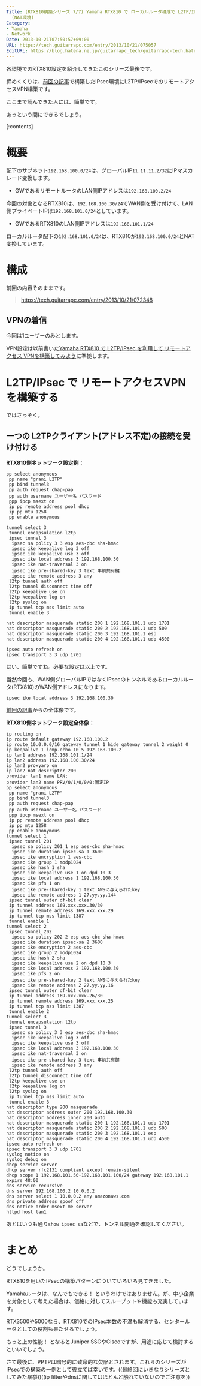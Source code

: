 ```yaml
---
Title: (RTX810構築シリーズ 7/7) Yamaha RTX810 で ローカルルータ構成で L2TP/IPsec を利用したリモートアクセス VPNを構築してみよう
  (NAT環境)
Category:
- Yamaha
- Network
Date: 2013-10-21T07:50:57+09:00
URL: https://tech.guitarrapc.com/entry/2013/10/21/075057
EditURL: https://blog.hatena.ne.jp/guitarrapc_tech/guitarrapc-tech.hatenablog.com/atom/entry/12921228815711165781
---
```


各環境でのRTX810設定を紹介してきたこのシリーズ最後です。

締めくくりは、[前回の記事](http://tech.guitarrapc.com/entry/2013/10/21/072348)で構築したIPsec環境にL2TP/IPsecでのリモートアクセスVPN構築です。

ここまで読んできた人には、簡単です。

あっという間にできるでしょう。

[:contents]

# 概要

配下のサブネット`192.168.100.0/24`は、グローバルIP`11.11.11.2/32`にIPマスカレード変換します。

 - GWであるリモートルータのLAN側IPアドレスは`192.168.100.2/24`

今回の対象となるRTX810は、`192.168.100.30/24`でWAN側を受け付けて、LAN側プライベートIPは`192.168.101.0/24`としています。

 - GWであるRTX810のLAN側IPアドレスは`192.168.101.1/24`

ローカルルータ配下の`192.168.101.0/24`は、RTX810が`192.168.100.0/24`とNAT変換しています。

# 構成

前回の内容そのままです。

> https://tech.guitarrapc.com/entry/2013/10/21/072348

## VPNの着信

今回は1ユーザーのみとします。

VPN設定は以前書いた[Yamaha RTX810 で L2TP/IPsec を利用して リモートアクセス VPNを構築してみよう](http://tech.guitarrapc.com/entry/2013/10/04/083520)に準拠します。

# L2TP/IPsec で リモートアクセスVPNを構築する

ではさっそく。

## 一つの L2TPクライアント(アドレス不定)の接続を受け付ける

**RTX810側ネットワーク設定例：**

```
pp select anonymous
 pp name "grani L2TP"
 pp bind tunnel3
 pp auth request chap-pap
 pp auth username ユーザー名 パスワード
 ppp ipcp msext on
 ip pp remote address pool dhcp
 ip pp mtu 1258
 pp enable anonymous

tunnel select 3
 tunnel encapsulation l2tp
 ipsec tunnel 3
  ipsec sa policy 3 3 esp aes-cbc sha-hmac
  ipsec ike keepalive log 3 off
  ipsec ike keepalive use 3 off
  ipsec ike local address 3 192.168.100.30
  ipsec ike nat-traversal 3 on
  ipsec ike pre-shared-key 3 text 事前共有鍵
  ipsec ike remote address 3 any
 l2tp tunnel auth off
 l2tp tunnel disconnect time off
 l2tp keepalive use on
 l2tp keepalive log on
 l2tp syslog on
 ip tunnel tcp mss limit auto
 tunnel enable 3

nat descriptor masquerade static 200 1 192.168.101.1 udp 1701
nat descriptor masquerade static 200 2 192.168.101.1 udp 500
nat descriptor masquerade static 200 3 192.168.101.1 esp
nat descriptor masquerade static 200 4 192.168.101.1 udp 4500

ipsec auto refresh on
ipsec transport 3 3 udp 1701

```

はい、簡単ですね。必要な設定は以上です。

当然今回も、WAN側グローバルIPではなくIPsecのトンネルであるローカルルータ(RTX810)のWAN側アドレスになります。

```
ipsec ike local address 3 192.168.100.30
```

[前回の記事](http://tech.guitarrapc.com/entry/2013/10/21/072348)からの全体像です。

**RTX810側ネットワーク設定全体像：**

```
ip routing on
ip route default gateway 192.168.100.2
ip route 10.0.0.0/16 gateway tunnel 1 hide gateway tunnel 2 weight 0
ip keepalive 1 icmp-echo 10 5 192.168.100.2
ip lan1 address 192.168.101.1/24
ip lan2 address 192.168.100.30/24
ip lan2 proxyarp on
ip lan2 nat descriptor 200
provider lan1 name LAN:
provider lan2 name PRV/0/1/0/0/0:固定IP
pp select anonymous
 pp name "grani L2TP"
 pp bind tunnel3
 pp auth request chap-pap
 pp auth username ユーザー名 パスワード
 ppp ipcp msext on
 ip pp remote address pool dhcp
 ip pp mtu 1258
 pp enable anonymous
tunnel select 1
 ipsec tunnel 201
  ipsec sa policy 201 1 esp aes-cbc sha-hmac
  ipsec ike duration ipsec-sa 1 3600
  ipsec ike encryption 1 aes-cbc
  ipsec ike group 1 modp1024
  ipsec ike hash 1 sha
  ipsec ike keepalive use 1 on dpd 10 3
  ipsec ike local address 1 192.168.100.30
  ipsec ike pfs 1 on
  ipsec ike pre-shared-key 1 text AWSに与えられたkey
  ipsec ike remote address 1 27.yy.yy.144
 ipsec tunnel outer df-bit clear
 ip tunnel address 169.xxx.xxx.30/30
 ip tunnel remote address 169.xxx.xxx.29
 ip tunnel tcp mss limit 1387
 tunnel enable 1
tunnel select 2
 ipsec tunnel 202
  ipsec sa policy 202 2 esp aes-cbc sha-hmac
  ipsec ike duration ipsec-sa 2 3600
  ipsec ike encryption 2 aes-cbc
  ipsec ike group 2 modp1024
  ipsec ike hash 2 sha
  ipsec ike keepalive use 2 on dpd 10 3
  ipsec ike local address 2 192.168.100.30
  ipsec ike pfs 2 on
  ipsec ike pre-shared-key 2 text AWSに与えられたkey
  ipsec ike remote address 2 27.yy.yy.16
 ipsec tunnel outer df-bit clear
 ip tunnel address 169.xxx.xxx.26/30
 ip tunnel remote address 169.xxx.xxx.25
 ip tunnel tcp mss limit 1387
 tunnel enable 2
tunnel select 3
 tunnel encapsulation l2tp
 ipsec tunnel 3
  ipsec sa policy 3 3 esp aes-cbc sha-hmac
  ipsec ike keepalive log 3 off
  ipsec ike keepalive use 3 off
  ipsec ike local address 3 192.168.100.30
  ipsec ike nat-traversal 3 on
  ipsec ike pre-shared-key 3 text 事前共有鍵
  ipsec ike remote address 3 any
 l2tp tunnel auth off
 l2tp tunnel disconnect time off
 l2tp keepalive use on
 l2tp keepalive log on
 l2tp syslog on
 ip tunnel tcp mss limit auto
 tunnel enable 3
nat descriptor type 200 masquerade
nat descriptor address outer 200 192.168.100.30
nat descriptor address inner 200 auto
nat descriptor masquerade static 200 1 192.168.101.1 udp 1701
nat descriptor masquerade static 200 2 192.168.101.1 udp 500
nat descriptor masquerade static 200 3 192.168.101.1 esp
nat descriptor masquerade static 200 4 192.168.101.1 udp 4500
ipsec auto refresh on
ipsec transport 3 3 udp 1701
syslog notice on
syslog debug on
dhcp service server
dhcp server rfc2131 compliant except remain-silent
dhcp scope 1 192.168.101.50-192.168.101.100/24 gateway 192.168.101.1 expire 48:00
dns service recursive
dns server 192.168.100.2 10.0.0.2
dns server select 1 10.0.0.2 any amazonaws.com
dns private address spoof off
dns notice order msext me server
httpd host lan1
```

あとはいつも通り`show ipsec sa`などで、トンネル開通を確認してください。

# まとめ

どうでしょうか。

RTX810を用いたIPsecの構築パターンについていろいろ見てきました。

Yamahaルータは、なんでもできる！ というわけではありません。が、中小企業を対象として考えた場合は、価格に対してスループットや機能も充実しています。

RTX3500や5000なら、RTX810でのIPsec本数の不満も解消する、センタールータとしての役割も果たせるでしょう。

もっと上の性能！ となるとJuniper SSGやCiscoですが、用途に応じて検討するといいでしょう。

さて最後に、PPTPは暗号的に致命的な欠陥とされます。これらのシリーズがIPsecでの構築の一例として役立てば幸いです。((最終回にいきなりシリーズとしてみた暴挙))((ip filterやdnsに関してはほとんど触れていないのでご注意を))

